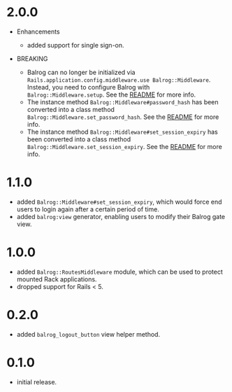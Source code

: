 # 2.0.0

- Enhancements
  - added support for single sign-on.

- BREAKING
  - Balrog can no longer be initialized via `Rails.application.config.middleware.use Balrog::Middleware`. Instead, you need to configure Balrog with `Balrog::Middleware.setup`. See the [README](https://github.com/pixielabs/balrog#Upgrading-from-1.1-to-2.0) for more info.
  - The instance method `Balrog::Middleware#password_hash` has been converted into a class method `Balrog::Middleware.set_password_hash`. See the [README](https://github.com/pixielabs/balrog#Upgrading-from-1.1-to-2.0) for more info.
  - The instance method `Balrog::Middleware#set_session_expiry` has been converted into a class method `Balrog::Middleware.set_session_expiry`. See the [README](https://github.com/pixielabs/balrog#Upgrading-from-1.1-to-2.0) for more info.

# 1.1.0

- added `Balrog::Middleware#set_session_expiry`, which would force end users to login again after a certain period of time.
- added `balrog:view` generator, enabling users to modify their Balrog gate view.

# 1.0.0

- added `Balrog::RoutesMiddleware` module, which can be used to protect mounted Rack applications.
- dropped support for Rails < 5.

# 0.2.0

- added `balrog_logout_button` view helper method.

# 0.1.0

- initial release.